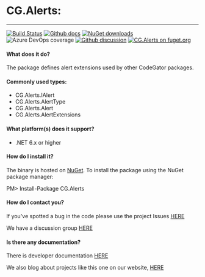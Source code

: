 # CG.Alerts: 
---
[![Build Status](https://dev.azure.com/codegator/CG.Alerts/_apis/build/status/CodeGator.CG.Alerts?branchName=main)](https://dev.azure.com/codegator/CG.Alerts/_build/latest?definitionId=25&branchName=main)
[![Github docs](https://img.shields.io/static/v1?label=Documentation&message=online&color=blue)](https://codegator.github.io/CG.Alerts/index.html)
[![NuGet downloads](https://img.shields.io/nuget/dt/CG.Alerts.svg?style=flat)](https://nuget.org/packages/CG.Alerts)
![Azure DevOps coverage](https://img.shields.io/azure-devops/coverage/codegator/CG.Alerts/25)
[![Github discussion](https://img.shields.io/badge/Discussion-online-blue)](https://github.com/CodeGator/CG.Alerts/discussions)
[![CG.Alerts on fuget.org](https://www.fuget.org/packages/CG.Alerts/badge.svg)](https://www.fuget.org/packages/CG.Alerts)

#### What does it do?
The package defines alert extensions used by other CodeGator packages. 

#### Commonly used types:
* CG.Alerts.IAlert
* CG.Alerts.AlertType
* CG.Alerts.Alert
* CG.Alerts.AlertExtensions

#### What platform(s) does it support?
* .NET 6.x or higher

#### How do I install it?
The binary is hosted on [NuGet](https://www.nuget.org/packages/CG.Alerts/). To install the package using the NuGet package manager:

PM> Install-Package CG.Alerts

#### How do I contact you?
If you've spotted a bug in the code please use the project Issues [HERE](https://github.com/CodeGator/CG.Alerts/issues)

We have a discussion group [HERE](https://github.com/CodeGator/CG.Alerts/discussions)

#### Is there any documentation?
There is developer documentation [HERE](https://codegator.github.io/CG.Alerts/)

We also blog about projects like this one on our website, [HERE](http://www.codegator.com)

